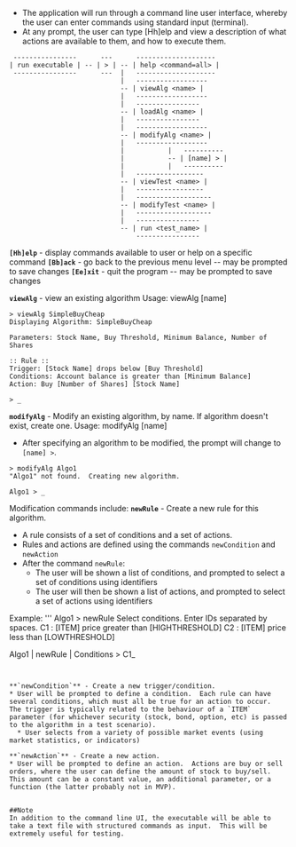 * The application will run through a command line user interface, whereby the user can enter commands using standard input (terminal).
* At any prompt, the user can type [Hh]elp and view a description of what actions are available to them, and how to execute them.

```
 ----------------      ---      --------------------
| run executable | -- | > | -- | help <command=all> |
 ----------------      ---  |   --------------------
                            |   ------------------
                            -- | viewAlg <name> |
                            |   ------------------
                            |   ----------------
                            -- | loadAlg <name> |
                            |   ----------------
                            |   ------------------
                            -- | modifyAlg <name> |
                            |   ------------------
                            |           |   ----------    
                            |           -- | [name] > |
                            |           |   ----------
							|   -----------------
							-- | viewTest <name> |
							|   -----------------
							|   -------------------
							-- | modifyTest <name> |
							|   -------------------
                            |   ----------------
                            -- | run <test_name> |
                                ----------------

```

**`[Hh]elp`** - display commands available to user or help on a specific command
**`[Bb]ack`** - go back to the previous menu level -- may be prompted to save changes
**`[Ee]xit`** - quit the program -- may be prompted to save changes

**`viewAlg`** - view an existing algorithm
Usage: viewAlg [name]
```
> viewAlg SimpleBuyCheap
Displaying Algorithm: SimpleBuyCheap

Parameters: Stock Name, Buy Threshold, Minimum Balance, Number of Shares

:: Rule ::
Trigger: [Stock Name] drops below [Buy Threshold]
Conditions: Account balance is greater than [Minimum Balance]
Action: Buy [Number of Shares] [Stock Name]

> _
```

**`modifyAlg`** - Modify an existing algorithm, by name.  If algorithm doesn't exist, create one.
Usage: modifyAlg [name]

* After specifying an algorithm to be modified, the prompt will change to `[name] >`.

```
> modifyAlg Algo1
"Algo1" not found.  Creating new algorithm.

Algo1 > _
```

Modification commands include:
**`newRule`** - Create a new rule for this algorithm.
* A rule consists of a set of conditions and a set of actions.
* Rules and actions are defined using the commands `newCondition` and `newAction`
* After the command `newRule`:
  * The user will be shown a list of conditions, and prompted to select a set of conditions using identifiers
  * The user will then be shown a list of actions, and prompted to select a set of actions using identifiers

Example:
'''
Algo1 > newRule
Select conditions.  Enter IDs separated by spaces.
C1 : [ITEM] price greater than [HIGHTHRESHOLD]
C2 : [ITEM] price less than [LOWTHRESHOLD]

Algo1 | newRule | Conditions > C1_
```


**`newCondition`** - Create a new trigger/condition.
* User will be prompted to define a condition.  Each rule can have several conditions, which must all be true for an action to occur.  The trigger is typically related to the behaviour of a `ITEM` parameter (for whichever security (stock, bond, option, etc) is passed to the algorithm in a test scenario).
  * User selects from a variety of possible market events (using market statistics, or indicators)
  
**`newAction`** - Create a new action.
* User will be prompted to define an action.  Actions are buy or sell orders, where the user can define the amount of stock to buy/sell.  This amount can be a constant value, an additional parameter, or a function (the latter probably not in MVP).


##Note
In addition to the command line UI, the executable will be able to take a text file with structured commands as input.  This will be extremely useful for testing.